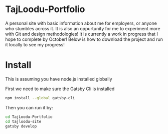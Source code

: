 # TajLoodu-Portfolio
A personal site with basic information about me for employers, or anyone who stumbles across it. It is also an oppurtunity for me to experiment more with Git and design methodologies! It is currently a work in progress that I hope to complete by October! Below is how to download the project and run it locally to see my progress!

# Install

This is assuming you have node.js installed globally

First we need to make sure the Gatsby Cli is installed

```sh
npm install --global gatsby-cli
```
Then you can run it by:
```sh
cd TajLoodu-Portfolio
cd tajloodu-site
gatsby develop
```

